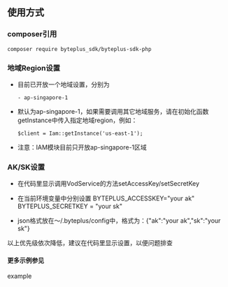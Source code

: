 ## 使用方式

### composer引用
```
composer require byteplus_sdk/byteplus-sdk-php
```

### 地域Region设置
- 目前已开放一个地域设置，分别为
  ```
  - ap-singapore-1
  ```
- 默认为ap-singapore-1，如果需要调用其它地域服务，请在初始化函数getInstance中传入指定地域region，例如：
  ```
  $client = Iam::getInstance('us-east-1');
  ```
- 注意：IAM模块目前只开放ap-singapore-1区域

### AK/SK设置
- 在代码里显示调用VodService的方法setAccessKey/setSecretKey

- 在当前环境变量中分别设置 BYTEPLUS_ACCESSKEY="your ak"  BYTEPLUS_SECRETKEY = "your sk"

- json格式放在～/.byteplus/config中，格式为：{"ak":"your ak","sk":"your sk"}

以上优先级依次降低，建议在代码里显示设置，以便问题排查

#### 更多示例参见
example



